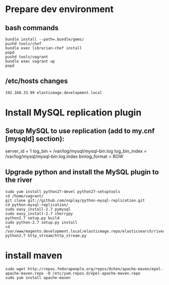 # Prepare dev environment

## bash commands

    bundle install --path=.bundle/gems/
    pushd tools/chef
    bundle exec librarian-chef install
    popd
    pushd tools/vagrant
    bundle exec vagrant up
    popd

## /etc/hosts changes

    192.168.33.99 elasticmage.development.local


# Install MySQL replication plugin
## Setup MySQL to use replication (add to my.cnf [mysqld] section):
server_id           = 1
log_bin             = /var/log/mysql/mysql-bin.log
log_bin_index       = /var/log/mysql/mysql-bin.log.index
binlog_format           = ROW

## Upgrade python and install the MySQL plugin to the river
```shell
sudo yum install python27-devel python27-setuptools
cd /home/vagrant/
git clone git://github.com/noplay/python-mysql-replication.git
cd python-mysql-replication/
sudo easy_install-2.7 pymysql
sudo easy_install-2.7 cherrypy
python2.7 setup.py build
sudo python-2.7 setup.py install
cd /var/www/magento.development.local/elasticmage.repo/elasticsearch/river
python2.7 http_stream/http_stream.py
```

# install maven

```shell
sudo wget http://repos.fedorapeople.org/repos/dchen/apache-maven/epel-apache-maven.repo -O /etc/yum.repos.d/epel-apache-maven.repo
sudo yum install apache-maven
```
